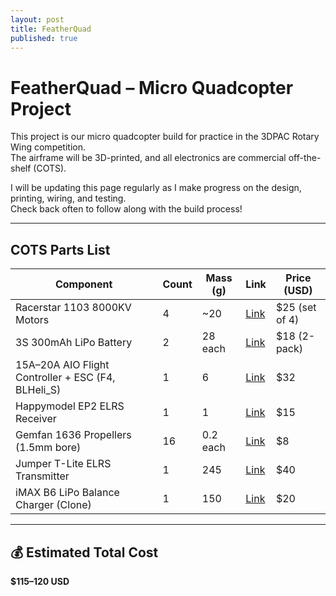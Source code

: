 ```yaml
---
layout: post
title: FeatherQuad
published: true
---
```


# FeatherQuad – Micro Quadcopter Project

This project is our micro quadcopter build for practice in the 3DPAC Rotary Wing competition.  
The airframe will be 3D-printed, and all electronics are commercial off-the-shelf (COTS).

I will be updating this page regularly as I make progress on the design, printing, wiring, and testing.  
Check back often to follow along with the build process!

---

## COTS Parts List

| Component | Count | Mass (g) | Link | Price (USD) |
|-----------|-------|----------|------|-------------|
| Racerstar 1103 8000KV Motors | 4 | ~20 | [Link](https://www.aliexpress.com/item/4001200322569.html) | $25 (set of 4) |
| 3S 300mAh LiPo Battery | 2 | 28 each | [Link](https://www.aliexpress.com/item/1005003273134562.html) | $18 (2-pack) |
| 15A–20A AIO Flight Controller + ESC (F4, BLHeli_S) | 1 | 6 | [Link](https://www.aliexpress.com/item/1005004146572565.html) | $32 |
| Happymodel EP2 ELRS Receiver | 1 | 1 | [Link](https://www.aliexpress.com/item/1005002001553303.html) | $15 |
| Gemfan 1636 Propellers (1.5mm bore) | 16 | 0.2 each | [Link](https://www.aliexpress.com/item/1005004143726091.html) | $8 |
| Jumper T-Lite ELRS Transmitter | 1 | 245 | [Link](https://www.aliexpress.com/item/1005004001243762.html) | $40 |
| iMAX B6 LiPo Balance Charger (Clone) | 1 | 150 | [Link](https://www.aliexpress.com/item/1005003899475145.html) | $20 |

---

## 💰 Estimated Total Cost
**$115–120 USD**

